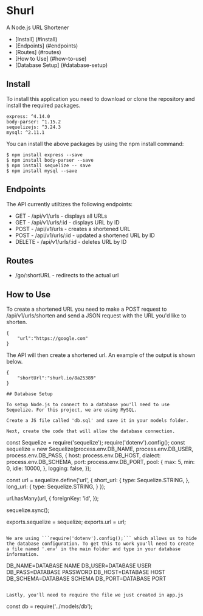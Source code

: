 # Shurl 
A Node.js URL Shortener
- [Install] (#install)
- [Endpoints] (#endpoints)
- [Routes] (#routes)
- [How to Use] (#how-to-use)
- [Database Setup] (#database-setup)

## Install
To install this application you need to download or clone the repository and install the required packages.

```
express: ^4.14.0
body-parser: ^1.15.2
sequelizejs: ^3.24.3
mysql: ^2.11.1
```

You can install the above packages by using the npm install command:

```
$ npm install express --save
$ npm install body-parser --save
$ npm install sequelize -- save
$ npm install mysql --save
```

## Endpoints
The API currently utiltizes the following endpoints:
* GET - /api/v1/urls - displays all URLs
* GET - /api/v1/urls/:id - displays URL by ID
* POST - /api/v1/urls - creates a shortened URL
* POST - /api/v1/urls/:id - updated a shortened URL by ID
* DELETE  - /api/v1/urls/:id - deletes URL by ID

## Routes

* /go/:shortURL - redirects to the actual url


## How to Use
To create a shortened URL you need to make a POST request to /api/v1/urls/shorten and send a JSON request with the URL you'd like to shorten.

```
{
	"url":"https://google.com"
}
```
The API will then create a shortened url. An example of the output is shown below.
```
{
	"shortUrl":"shurl.io/8a25389"
}

## Database Setup

To setup Node.js to connect to a database you'll need to use Sequelize. For this project, we are using MySQL.

Create a JS file called 'db.sql' and save it in your models folder.

Next, create the code that will allow the database connection.

```
const Sequelize = require('sequelize');
require('dotenv').config();
const sequelize = new Sequelize(process.env.DB_NAME, process.env.DB_USER, process.env.DB_PASS, {
  host: process.env.DB_HOST,
  dialect: process.env.DB_SCHEMA,
  port: process.env.DB_PORT,
  pool: {
    max: 5,
    min: 0,
    idle: 10000,
  },
  logging: false,
});

const url = sequelize.define('url', {
  short_url: {
    type: Sequelize.STRING,
  },
  long_url: {
    type: Sequelize.STRING,
  }
});

url.hasMany(url, {
  foreignKey: 'id',
});

sequelize.sync();

exports.sequelize = sequelize;
exports.url = url;
```

We are using ```require('dotenv').config();``` which allows us to hide the database configuration. To get this to work you'll need to create a file named '.env' in the main folder and type in your database information.

```
DB_NAME=DATABASE NAME
DB_USER=DATABASE USER
DB_PASS=DATABASE PASSWORD
DB_HOST=DATABASE HOST
DB_SCHEMA=DATABASE SCHEMA
DB_PORT=DATABASE PORT
```

Lastly, you'll need to require the file we just created in app.js

```
const db = require('../models/db');
```